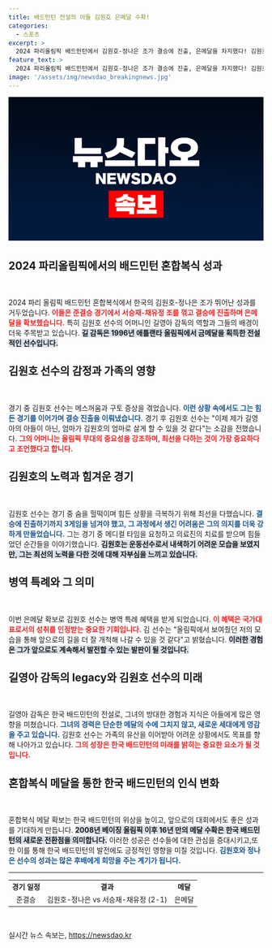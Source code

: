```yaml
---
title: 배드민턴 전설의 아들 김원호 은메달 수확!
categories:
  - 스포츠
excerpt: >
  2024 파리올림픽 배드민턴에서 김원호-정나은 조가 결승에 진출, 은메달을 차지했다! 김원호는 모자 메달리스트로 주목받으며, 어머니이자 전설의 감독 길영아가 함께하는 특별한 순간. 한편, 경기 도중 구토를 참으며 싸운 그의 모습은 많은 이들에게 감동을 주었다.
feature_text: >
  2024 파리올림픽 배드민턴에서 김원호-정나은 조가 결승에 진출, 은메달을 차지했다! 김원호는 모자 메달리스트로 주목받으며, 어머니이자 전설의 감독 길영아가 함께하는 특별한 순간. 한편, 경기 도중 구토를 참으며 싸운 그의 모습은 많은 이들에게 감동을 주었다.
image: '/assets/img/newsdao_breakingnews.jpg'
---
```


<p><img src="/assets/img/newsdao_breakingnews.jpg" alt="implanttips 속보" /></p>

<h2 data-ke-size="size26">2024 파리올림픽에서의 배드민턴 혼합복식 성과</h2>

<p data-ke-size="size16">&nbsp;</p>

<p>2024 파리 올림픽 배드민턴 혼합복식에서 한국의 김원호-정나은 조가 뛰어난 성과를 거두었습니다. <b><span style="color: #ee2323;">이들은 준결승 경기에서 서승재-채유정 조를 꺾고 결승에 진출하며 은메달을 확보했습니다.</span></b> 특히 김원호 선수의 어머니인 길영아 감독의 역할과 그들의 배경이 더욱 주목받고 있습니다. <b><span style="background-color: #21538527;">길 감독은 1996년 애틀랜타 올림픽에서 금메달을 획득한 전설적인 선수입니다.</span></b></p>

<h2 data-ke-size="size26">김원호 선수의 감정과 가족의 영향</h2>

<p data-ke-size="size16">&nbsp;</p>

<p>경기 중 김원호 선수는 메스꺼움과 구토 증상을 겪었습니다. <b><span style="color: #1a5490;">이런 상황 속에서도 그는 힘든 경기를 이어가며 결승 진출을 이뤄냈습니다.</span></b> 경기 후 김원호 선수는 "이제 제가 길영아의 아들이 아닌, 엄마가 김원호의 엄마로 살게 할 수 있을 것 같다"는 소감을 전했습니다. <b><span style="color: #ee2323;">그의 어머니는 올림픽 무대의 중요성을 강조하며, 최선을 다하는 것이 가장 중요하다고 조언했다고 합니다.</span></b></p>

<h2 data-ke-size="size26">김원호의 노력과 힘겨운 경기</h2>

<p data-ke-size="size16">&nbsp;</p>

<p>김원호 선수는 경기 중 숨을 헐떡이며 힘든 상황을 극복하기 위해 최선을 다했습니다. <b><span style="color: #1a5490;">결승에 진출하기까지 3게임을 넘겨야 했고, 그 과정에서 생긴 어려움은 그의 의지를 더욱 강하게 만들었습니다.</span></b> 그는 경기 중 메디컬 타임을 요청하고 의료진의 치료를 받으며 힘들었던 순간들을 이야기했습니다. <b><span style="background-color: #21538527;">김원호는 운동선수로서 내색하기 어려운 모습을 보였지만, 그는 최선의 노력을 다한 것에 대해 자부심을 느끼고 있습니다.</span></b></p>

<h2 data-ke-size="size26">병역 특례와 그 의미</h2>

<p data-ke-size="size16">&nbsp;</p>

<p>이번 은메달 확보로 김원호 선수는 병역 특례 혜택을 받게 되었습니다. <b><span style="color: #ee2323;">이 혜택은 국가대표로서의 성취를 인정받는 중요한 기회입니다.</span></b> 김 선수는 "올림픽에서 보여줬던 저의 모습을 통해 앞으로의 길을 더 잘 개척해 나갈 수 있을 것 같다"고 밝혔습니다. <b><span style="background-color: #21538527;">이러한 경험은 그가 앞으로도 계속해서 발전할 수 있는 발판이 될 것입니다.</span></b></p>

<h2 data-ke-size="size26">길영아 감독의 legacy와 김원호 선수의 미래</h2>

<p data-ke-size="size16">&nbsp;</p>

<p>길영아 감독은 한국 배드민턴의 전설로, 그녀의 방대한 경험과 지식은 아들에게 많은 영향을 미쳤습니다. <b><span style="color: #1a5490;">그녀의 경력은 단순한 메달의 수에 그치지 않고, 새로운 세대에게 영감을 주고 있습니다.</span></b> 김원호 선수는 가족의 유산을 이어받아 어려운 상황에서도 목표를 향해 나아가고 있습니다. <b><span style="color: #ee2323;">그의 성장은 한국 배드민턴의 미래를 밝히는 중요한 요소가 될 것입니다.</span></b></p>

<h2 data-ke-size="size26">혼합복식 메달을 통한 한국 배드민턴의 인식 변화</h2>

<p data-ke-size="size16">&nbsp;</p>

<p>혼합복식 메달 확보는 한국 배드민턴의 위상을 높이고, 앞으로의 대회에서도 좋은 성과를 기대하게 만듭니다. <b><span style="background-color: #21538527;">2008년 베이징 올림픽 이후 16년 만의 메달 수확은 한국 배드민턴의 새로운 전환점을 의미합니다.</span></b> 이러한 성공은 선수들에 대한 관심을 증대시키고,또한 이를 통해 한국 배드민턴의 발전에도 긍정적인 영향을 미칠 것입니다. <b><span style="color: #1a5490;">김원호와 정나은 선수의 성과는 많은 후배에게 희망을 주는 계기가 됩니다.</span></b></p>

<hr>

<table style="width: 100%;">
  <tbody>
    <tr>
      <td style="text-align: center; height: 17px;"><b>경기 일정</b></td>
      <td style="text-align: center; height: 17px;"><b>결과</b></td>
      <td style="text-align: center; height: 17px;"><b>메달</b></td>
    </tr>
    <tr>
      <td style="text-align: center; height: 17px;">준결승</td>
      <td style="text-align: center; height: 17px;">김원호-정나은 vs 서승재-채유정 (2-1)</td>
      <td style="text-align: center; height: 17px;">은메달</td>
    </tr>
  </tbody>
</table>

<p data-ke-size="size16">&nbsp;</p>
실시간 뉴스 속보는, <a href="https://newsdao.kr" rel="dofollow">https://newsdao.kr</a>


